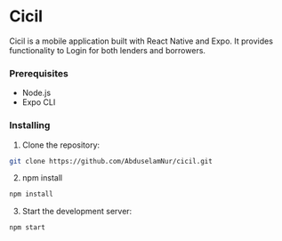 # Cicil

Cicil is a mobile application built with React Native and Expo. It provides functionality to Login for both lenders and borrowers.

### Prerequisites

- Node.js
- Expo CLI

### Installing

1. Clone the repository:

```sh
git clone https://github.com/AbduselamNur/cicil.git
```

2. npm install

```sh
npm install
```

3. Start the development server:

```sh
npm start
```
